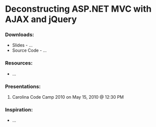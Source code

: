# Deconstructing ASP.NET MVC with AJAX and jQuery

### Downloads:
* Slides - ...
* Source Code - ...

### Resources:
* ...

### Presentations:
1. Carolina Code Camp 2010 on May 15, 2010 @ 12:30 PM

### Inspiration:
* ...
